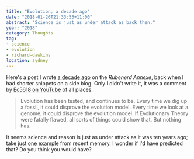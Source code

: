 ```yaml
---
title: "Evolution, a decade ago"
date: "2018-01-26T21:33:53+11:00"
abstract: "Science is just as under attack as back then."
year: "2018"
category: Thoughts
tag:
- science
- evolution
- richard-dawkins
location: sydney
---
```

Here's a post I wrote [a decade ago] on the *Rubenerd Annexe*, back when I had shorter snippets on a side blog. Only I didn't write it, it was a comment by [Ec5618 on YouTube] of all places.

> Evolution has been tested, and continues to be. Every time we dig up a fossil, it could disprove the evolution model. Every time we look at a genome, it could disprove the evolution model. If Evolutionary Theory were fatally flawed, all sorts of things could show that. But nothing has.

It seems science and reason is just as under attack as it was ten years ago; take just [one example] from recent memory. I wonder if I'd have predicted that? Do you think you would have?

[a decade ago]: https://rubenerd.com/annexe-ec5618-on-evolution/
[Ec5618 on YouTube]: https://youtube.com/watch?v=qR_z85O0P2M
[one example]: https://rubenerd.com/belle-gibson-fake-cures-and-media/
